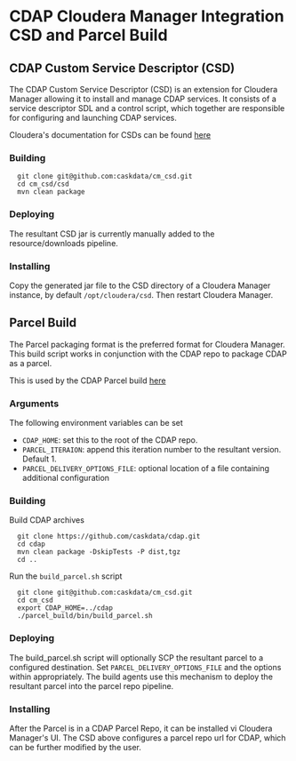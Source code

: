 # CDAP Cloudera Manager Integration CSD and Parcel Build

## CDAP Custom Service Descriptor (CSD)

The CDAP Custom Service Descriptor (CSD) is an extension for Cloudera Manager allowing it to install
and manage CDAP services.  It consists of a service descriptor SDL and a control script, which together
are responsible for configuring and launching CDAP services.

Cloudera's documentation for CSDs can be found [here](https://github.com/cloudera/cm_ext/wiki/CSD-Overview)

### Building
```
  git clone git@github.com:caskdata/cm_csd.git
  cd cm_csd/csd
  mvn clean package
```

### Deploying
The resultant CSD jar is currently manually added to the resource/downloads pipeline.

### Installing

Copy the generated jar file to the CSD directory of a Cloudera Manager instance, by default `/opt/cloudera/csd`.
Then restart Cloudera Manager.

## Parcel Build

The Parcel packaging format is the preferred format for Cloudera Manager.  This build script works in
conjunction with the CDAP repo to package CDAP as a parcel.

This is used by the CDAP Parcel build [here](https://builds.cask.co/browse/CDAP-RPA)

### Arguments
The following environment variables can be set
  * `CDAP_HOME`: set this to the root of the CDAP repo.
  * `PARCEL_ITERAION`: append this iteration number to the resultant version.  Default 1.
  * `PARCEL_DELIVERY_OPTIONS_FILE`: optional location of a file containing additional configuration

### Building

Build CDAP archives
```
  git clone https://github.com/caskdata/cdap.git
  cd cdap
  mvn clean package -DskipTests -P dist,tgz
  cd ..
```

Run the `build_parcel.sh` script
```
  git clone git@github.com:caskdata/cm_csd.git
  cd cm_csd
  export CDAP_HOME=../cdap
  ./parcel_build/bin/build_parcel.sh
```

### Deploying
The build_parcel.sh script will optionally SCP the resultant parcel to a configured destination.  Set
`PARCEL_DELIVERY_OPTIONS_FILE` and the options within appropriately.  The build agents use this mechanism to 
deploy the resultant parcel into the parcel repo pipeline.

### Installing
After the Parcel is in a CDAP Parcel Repo, it can be installed vi Cloudera Manager's UI.  The CSD above
configures a parcel repo url for CDAP, which can be further modified by the user.
